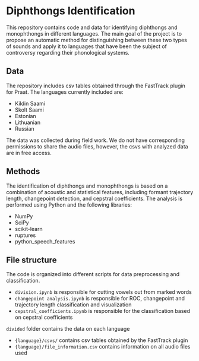 # Diphthongs Identification

This repository contains code and data for identifying diphthongs and monophthongs in different languages. The main goal of the project is to propose an automatic method for distinguishing between these two types of sounds and apply it to languages that have been the subject of controversy regarding their phonological systems.

## Data
The repository includes csv tables obtained through the FastTrack plugin for Praat. The languages currently included are:

* Kildin Saami
* Skolt Saami
* Estonian
* Lithuanian
* Russian

The data was collected during field work. We do not have corresponding permissions to share the audio files, however, the csvs with analyzed data are in free access.

## Methods
The identification of diphthongs and monophthongs is based on a combination of acoustic and statistical features, including formant trajectory length, changepoint detection, and cepstral coefficients. The analysis is performed using Python and the following libraries:

* NumPy
* SciPy
* scikit-learn
* ruptures
* python_speech_features


## File structure
The code is organized into different scripts for data preprocessing and classification.

* `division.ipynb` is responsible for cutting vowels out from marked words
* `changepoint analysis.ipynb` is responsible for ROC, changepoint and trajectory length classification and visualization
* `cepstral_coefficients.ipynb` is responsible for the classification based on cepstral coefficients

`divided` folder contains the data on each language

* `{language}/csvs/` contains csv tables obtained by the FastTrack plugin
* `{language}/file_information.csv` contains information on all audio files used
